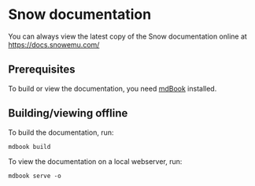 # Snow documentation

You can always view the latest copy of the Snow documentation online at
https://docs.snowemu.com/

## Prerequisites

To build or view the documentation, you need [mdBook](https://rust-lang.github.io/mdBook/index.html) installed.

## Building/viewing offline

To build the documentation, run:

```
mdbook build
```

To view the documentation on a local webserver, run:

```
mdbook serve -o
```
